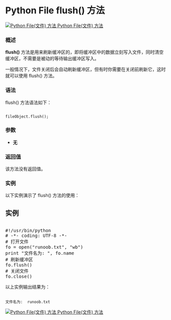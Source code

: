Python File flush() 方法
======================

 [![Python File(文件) 方法](../images/up.gif)
 Python File(文件) 方法](file-methods.html)


  ### 概述

 **flush()** 方法是用来刷新缓冲区的，即将缓冲区中的数据立刻写入文件，同时清空缓冲区，不需要是被动的等待输出缓冲区写入。 

 一般情况下，文件关闭后会自动刷新缓冲区，但有时你需要在关闭前刷新它，这时就可以使用 flush() 方法。

 ### 语法

 flush() 方法语法如下：

 
```

fileObject.flush();

```

 ### 参数

  * **无**


  ### 返回值

 该方法没有返回值。

 ### 实例

 以下实例演示了 flush() 方法的使用：

  实例
--

 <pre>

#!/usr/bin/python
# -*- coding: UTF-8 -*-
# 打开文件
fo = open("runoob.txt", "wb")
print "文件名为: ", fo.name
# 刷新缓冲区
fo.flush()
# 关闭文件
fo.close()
</pre>

  以上实例输出结果为：

 
```

文件名为:  runoob.txt

```

 [![Python File(文件) 方法](../images/up.gif)
 Python File(文件) 方法](file-methods.html)